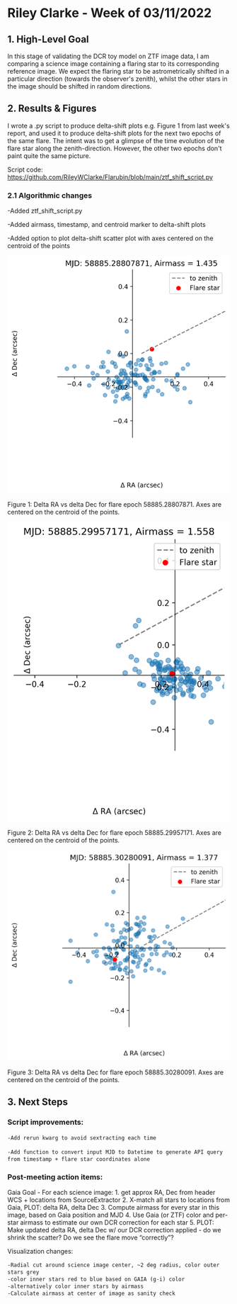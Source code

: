 # Riley Clarke - Week of 03/11/2022

## 1. High-Level Goal

In this stage of validating the DCR toy model on ZTF image data, I am comparing a science image containing a flaring star to its corresponding reference image. We expect the flaring star to be astrometrically shifted in a particular direction (towards the observer's zenith), whilst the other stars in the image should be shifted in random directions.

## 2. Results & Figures

I wrote a .py script to produce delta-shift plots e.g. Figure 1 from last week's report, and used it to produce delta-shift plots for the next two epochs of the same flare. The intent was to get a glimpse of the time evolution of the flare star along the zenith-direction. However, the other two epochs don't paint quite the same picture. 

Script code: https://github.com/RileyWClarke/Flarubin/blob/main/ztf_shift_script.py

### 2.1 Algorithmic changes

-Added ztf_shift_script.py

-Added airmass, timestamp, and centroid marker to delta-shift plots

-Added option to plot delta-shift scatter plot with axes centered on the centroid of the points

![](https://github.com/RileyWClarke/Flarubin/blob/main/Figures/flare_dshift_plots/000819zg132_58885.28807871.png?raw=true)

Figure 1: Delta RA vs delta Dec for flare epoch 58885.28807871. Axes are centered on the centroid of the points.

![](https://github.com/RileyWClarke/Flarubin/blob/main/Figures/flare_dshift_plots/000820zg162_58885.29957171.png?raw=true)

Figure 2: Delta RA vs delta Dec for flare epoch 58885.29957171. Axes are centered on the centroid of the points.

![](https://github.com/RileyWClarke/Flarubin/blob/main/Figures/flare_dshift_plots/000819zg132_58885.30280091.png?raw=true)

Figure 3: Delta RA vs delta Dec for flare epoch 58885.30280091. Axes are centered on the centroid of the points.

## 3. Next Steps 

### Script improvements:

    -Add rerun kwarg to avoid sextracting each time

    -Add function to convert input MJD to Datetime to generate API query from timestamp + flare star coordinates alone

### Post-meeting action items:

Gaia Goal - For each science image:
    1. get approx RA, Dec from header WCS + locations from SourceExtractor
    2. X-match all stars to locations from Gaia, PLOT: delta RA, delta Dec
    3. Compute airmass for every star in this image, based on Gaia position and MJD
    4. Use Gaia (or ZTF) color and per-star airmass to estimate our own DCR correction for each star
    5. PLOT: Make updated delta RA, delta Dec w/ our DCR correction applied - do we shrink the scatter? Do we see the flare move “correctly”?


Visualization changes:

    -Radial cut around science image center, ~2 deg radius, color outer stars grey
    -color inner stars red to blue based on GAIA (g-i) color
    -alternatively color inner stars by airmass
    -Calculate airmass at center of image as sanity check